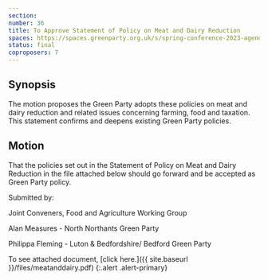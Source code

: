 ```yaml
---
section:
number: 36
title: To Approve Statement of Policy on Meat and Dairy Reduction
spaces: https://spaces.greenparty.org.uk/s/spring-conference-2023-agenda-forum/?contentId=118535
status: final
coproposers: 7
---
```

## Synopsis
The motion proposes the Green Party adopts these policies on meat and dairy reduction and related issues concerning farming, food and taxation.  This statement confirms and deepens existing Green Party policies.

## Motion
That the policies set out in the Statement of Policy on Meat and Dairy Reduction in the file attached below should go forward and be accepted as Green Party policy.

Submitted by:

Joint Conveners, Food and Agriculture Working Group

Alan Measures - North Northants Green Party

Philippa Fleming - Luton & Bedfordshire/ Bedford Green Party

To see attached document, [click here.]({{ site.baseurl }}/files/meatanddairy.pdf)
{:.alert .alert-primary}
